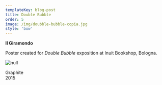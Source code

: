 ```yaml
---
templateKey: blog-post
title: Double Bubble
order: 5
image: /img/doubble-bubble-copia.jpg
style: 'bow'
---
```

**Il Giramondo**

Poster created for _Double Bubble_ exposition at Inuit Bookshop, Bologna.

![null](/img/double-bubble_totale.jpg)

Graphite\
2015
